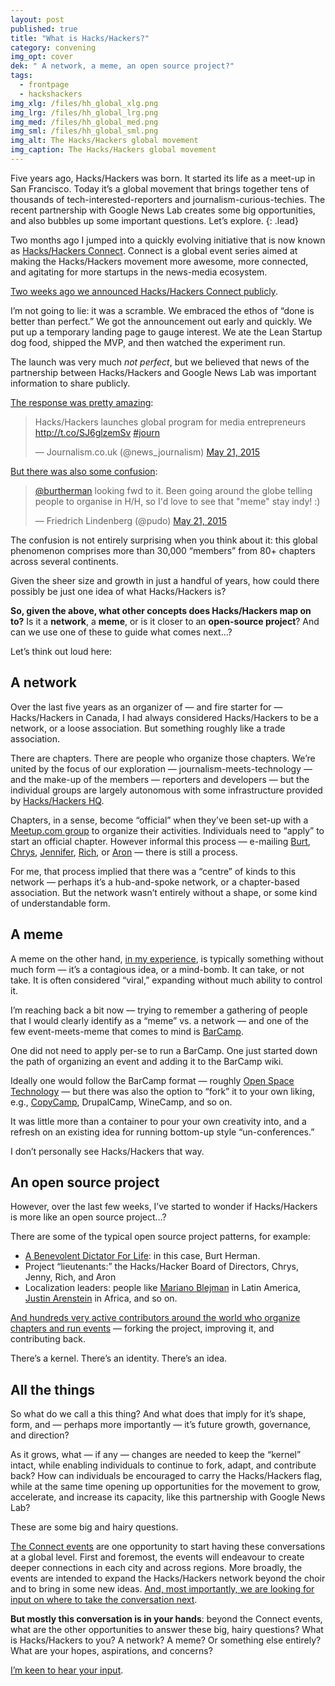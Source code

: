 ```yaml
---
layout: post
published: true
title: "What is Hacks/Hackers?"
category: convening
img_opt: cover
dek: " A network, a meme, an open source project?"
tags: 
  - frontpage
  - hackshackers
img_xlg: /files/hh_global_xlg.png
img_lrg: /files/hh_global_lrg.png
img_med: /files/hh_global_med.png
img_sml: /files/hh_global_sml.png
img_alt: The Hacks/Hackers global movement
img_caption: The Hacks/Hackers global movement
---
```



Five years ago, Hacks/Hackers was born. It started its life as a meet-up in San Francisco. Today it’s a global movement that brings together tens of thousands of tech-interested-reporters and journalism-curious-techies. The recent partnership with Google News Lab creates some big opportunities, and also bubbles up some important questions. Let’s explore.
{: .lead}

Two months ago I jumped into a quickly evolving initiative that is now known as [Hacks/Hackers Connect](http://hackshackers.com). Connect is a global event series aimed at making the Hacks/Hackers movement more awesome, more connected, and agitating for more startups in the news-media ecosystem.

[Two weeks ago we announced Hacks/Hackers Connect publicly](https://medium.com/hacks-hackers-journalism-meets-technology/a-new-partnership-for-hacks-hackers-with-the-news-lab-at-google-aa8c457de78b). 

I’m not going to lie: it was a scramble. We embraced the ethos of “done is better than perfect.” We got the announcement out early and quickly. We put up a temporary landing page to gauge interest. We ate the Lean Startup dog food, shipped the MVP, and then watched the experiment run.

The launch was very much _not perfect_, but we believed that news of the partnership between Hacks/Hackers and Google News Lab was important information to share publicly.

[The response was pretty amazing](https://twitter.com/search?q=https%3A%2F%2Fwww.journalism.co.uk%2Fnews%2Fhacks-hackers-launches-global-program-for-media-entrepreneurs-%2Fs2%2Fa565192%2F):

<blockquote class=“twitter-tweet” lang=“en”><p lang=“es” dir=“ltr”>Hacks/Hackers launches global program for media entrepreneurs <a href=“http://t.co/SJ6glzemSv”>http://t.co/SJ6glzemSv</a> <a href=“https://twitter.com/hashtag/journ?src=hash”>#journ</a></p>&mdash; Journalism.co.uk (@news_journalism) <a href=“https://twitter.com/news_journalism/status/601399817571536896”>May 21, 2015</a></blockquote>
<script async src=“//platform.twitter.com/widgets.js” charset=“utf-8”></script>


[But there was also some confusion](https://twitter.com/pudo/status/601405937560203264):

<blockquote class=“twitter-tweet” lang=“en”><p lang=“en” dir=“ltr”><a href=“https://twitter.com/burtherman”>@burtherman</a> looking fwd to it. Been going around the globe telling people to organise in H/H, so I&#39;d love to see that &quot;meme&quot; stay indy! :)</p>&mdash; Friedrich Lindenberg (@pudo) <a href=“https://twitter.com/pudo/status/601405937560203264”>May 21, 2015</a></blockquote>
<script async src=“//platform.twitter.com/widgets.js” charset=“utf-8”></script>

The confusion is not entirely surprising when you think about it: this global phenomenon comprises more than 30,000 “members” from 80+ chapters across several continents.

Given the sheer size and growth in just a handful of years, how could there possibly be just one idea of what Hacks/Hackers is?

**So, given the above, what other concepts does Hacks/Hackers map on to?** Is it a **network**, a **meme**, or is it closer to an **open-source project**? And can we use one of these to guide what comes next...?

Let’s think out loud here:

## A network
Over the last five years as an organizer of — and fire starter for — Hacks/Hackers in Canada, I had always considered Hacks/Hackers to be a network, or a loose association. But something roughly like a trade association.

There are chapters. There are people who organize those chapters. We’re united by the focus of our exploration —  journalism-meets-technology — and the make-up of the members —  reporters and developers — but the individual groups are largely autonomous with some infrastructure provided by [Hacks/Hackers HQ](http://hackshackers.meetup.com/).

Chapters, in a sense, become “official” when they’ve been set-up with a [Meetup.com group](http://hackshackers.meetup.com/) to organize their activities. Individuals need to “apply” to start an official chapter. However informal this process — e-mailing [Burt](https://twitter.com/burtherman), [Chrys](https://twitter.com/macdiva), [Jennifer](https://twitter.com/jenny8lee), [Rich](https://twitter.com/richgor), or [Aron](https://twitter.com/pilhofer) — there is still a process.

For me, that process implied that there was a “centre” of kinds to this network — perhaps it’s a hub-and-spoke network, or a chapter-based association. But the network wasn’t entirely without a shape, or some kind of understandable form.

## A meme
A meme on the other hand, [in my experience](http://beautifultrouble.org), is typically something without much form — it’s a contagious idea, or a mind-bomb. It can take, or not take. It is often considered “viral,” expanding without much ability to control it.

I’m reaching back a bit now — trying to remember a gathering of people that I would clearly identify as a “meme” vs. a network — and one of the few event-meets-meme that comes to mind is [BarCamp](http://barcamp.org). 

One did not need to apply per-se to run a BarCamp. One just started down the path of organizing an event and adding it to the BarCamp wiki. 

Ideally one would follow the BarCamp format — roughly [Open Space Technology](https://en.wikipedia.org/wiki/Open_Space_Technology) — but there was also the option to “fork” it to your own liking, e.g., [CopyCamp](http://phillipadsmith.com/2006/08/copyright-and-creativity-bringing-two-worlds-together.html), DrupalCamp, WineCamp, and so on.

It was little more than a container to pour your own creativity into, and a refresh on an existing idea for running bottom-up style “un-conferences.” 

I don’t personally see Hacks/Hackers that way.

## An open source project
However, over the last few weeks, I’ve started to wonder if Hacks/Hackers is more like an open source project…?

There are some of the typical open source project patterns, for example: 

* [A Benevolent Dictator For Life](https://en.wikipedia.org/wiki/Benevolent_dictator_for_life): in this case, Burt Herman.
* Project “lieutenants:” the Hacks/Hacker Board of Directors, Chrys, Jenny, Rich, and Aron
* Localization leaders: people like [Mariano Blejman](https://twitter.com/blejman) in Latin America, [Justin Arenstein](https://twitter.com/justinarenstein) in Africa, and so on.

[And hundreds very active contributors around the world who organize chapters and run events](http://hackshackers.meetup.com/) — forking the project, improving it, and contributing back.

There’s a kernel. There’s an identity. There’s an idea.

## All the things
So what do we call a this thing? And what does that imply for it’s shape, form, and — perhaps more importantly — it’s future growth, governance, and direction? 

As it grows, what — if any — changes are needed to keep the “kernel” intact, while enabling individuals to continue to fork, adapt, and contribute back? How can individuals be encouraged to carry the Hacks/Hackers flag, while at the same time opening up opportunities for the movement to grow, accelerate, and increase its capacity, like this partnership with Google News Lab?

These are some big and hairy questions.

[The Connect events](http://hackshackers.com) are one opportunity to start having these conversations at a global level. First and foremost, the events will endeavour to create deeper connections in each city and across regions. More broadly, the events are intended to expand the Hacks/Hackers network beyond the choir and to bring in some new ideas. [And, most importantly, we are looking for input on where to take the conversation next](http://hackshackers.com).

**But mostly this conversation is in your hands**: beyond the Connect events, what are the other opportunities to answer these big, hairy questions? What is Hacks/Hackers to you? A network? A meme? Or something else entirely? What are your hopes, aspirations, and concerns?

[I’m keen to hear your input](http://phillipadsmith.com/about#contact).
